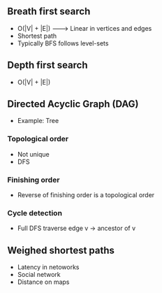 
## Breath first search
- O(|V| + |E|) ---> Linear in vertices and edges
- Shortest path
- Typically BFS follows level-sets


## Depth first search
- O(|V| + |E|)


## Directed Acyclic Graph (DAG)
- Example: Tree

### Topological order
- Not unique
- DFS

### Finishing order
- Reverse of finishing order is a topological order

### Cycle detection
- Full DFS traverse edge v -> ancestor of v


## Weighed shortest paths
- Latency in netoworks
- Social network
- Distance on maps